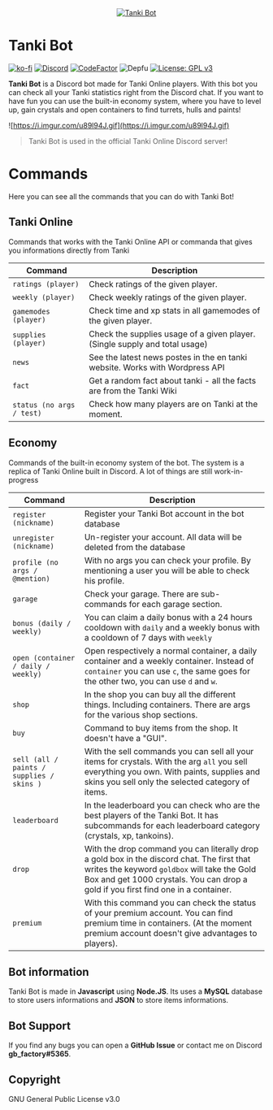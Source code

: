 <center>
	<a href="https://tankibot.gbfactory.net/">
		<img src="https://i.imgur.com/sWbQcl6.png" title="Tanki Bot Logo" alt="Tanki Bot">
	</a>
</center>

# Tanki Bot
[![ko-fi](https://ko-fi.com/img/githubbutton_sm.svg)](https://ko-fi.com/R6R5HOBLG) [![Discord](https://img.shields.io/discord/467412783290515456.svg?label=support&logo=discord&logoColor=ffffff&color=7389D8&labelColor=6A7EC2)](https://discord.gg/cH8Tvbn) [![CodeFactor](https://www.codefactor.io/repository/github/gbfactory/tanki-bot/badge)](https://www.codefactor.io/repository/github/gbfactory/tanki-bot) ![Depfu](https://img.shields.io/depfu/gbfactory/Tanki-Bot?logo=npm) [![License: GPL v3](https://img.shields.io/badge/License-GPLv3-blue.svg)](https://www.gnu.org/licenses/gpl-3.0)

**Tanki Bot**  is a Discord bot made for Tanki Online players. With this bot you can check all your Tanki statistics right from the Discord chat. If you want to have fun you can use the built-in economy system, where you have to level up, gain crystals and open containers to find turrets, hulls and paints!

![https://i.imgur.com/u89l94J.gif](https://i.imgur.com/u89l94J.gif)

>Tanki Bot is used in the official Tanki Online Discord server!

# Commands

Here you can see all the commands that you can do with Tanki Bot!

## Tanki Online

Commands that works with the Tanki Online API or commanda that gives you informations directly from Tanki

|Command | Description|
|-|-|
|`ratings (player)` | Check ratings of the given player.|
|`weekly (player)` | Check weekly ratings of the given player.|
|`gamemodes (player)` | Check time and xp stats in all gamemodes of the given player.|
|`supplies (player)` | Check the supplies usage of a given player. (Single supply and total usage)
|`news` | See the latest news postes in the en tanki website. Works with Wordpress API
|`fact` | Get a random fact about tanki - all the facts are from the Tanki Wiki
|`status (no args / test)` | Check how many players are on Tanki at the moment.

## Economy

Commands of the built-in economy system of the bot. The system is a replica of Tanki Online built in Discord.
A lot of things are still work-in-progress

| Command | Description
| - | - |
| `register (nickname)` | Register your Tanki Bot account in the bot database
| `unregister (nickname)` | Un-register your account. All data will be deleted from the database
| `profile (no args / @mention)`  | With no args you can check your profile. By mentioning a user you will be able to check his profile.
| `garage` | Check your garage. There are sub-commands for each garage section.
| `bonus (daily / weekly)` | You can claim a daily bonus with a 24 hours cooldown with `daily` and a weekly bonus with a cooldown of 7 days with `weekly`
| `open (container / daily / weekly)` | Open respectively a normal container, a daily container and a weekly container. Instead of `container` you can use `c`, the same goes for the other two, you can use `d` and `w`.
| `shop` | In the shop you can buy all the different things. Including containers. There are args for the various shop sections.
| `buy` | Command to buy items from the shop. It doesn't have a "GUI".
| `sell (all / paints / supplies / skins )` | With the sell commands you can sell all your items for crystals. With the arg `all` you sell everything you own. With paints, supplies and skins you sell only the selected category of items.
| `leaderboard` | In the leaderboard you can check who are the best players of the Tanki Bot. It has subcommands for each leaderboard category (crystals, xp, tankoins).
| `drop` | With the drop command you can literally drop a gold box in the discord chat. The first that writes the keyword `goldbox` will take the Gold Box and get 1000 crystals. You can drop a gold if you first find one in a container.
| `premium` | With this command you can check the status of your premium account. You can find premium time in containers. (At the moment premium account doesn't give advantages to players).

## Bot information
Tanki Bot is made in **Javascript** using **Node.JS**. Its uses a **MySQL** database to store users informations and **JSON** to store items informations.

## Bot Support
If you find any bugs you can open a **GitHub Issue** or contact me on Discord **gb_factory#5365**.

## Copyright
GNU General Public License v3.0
